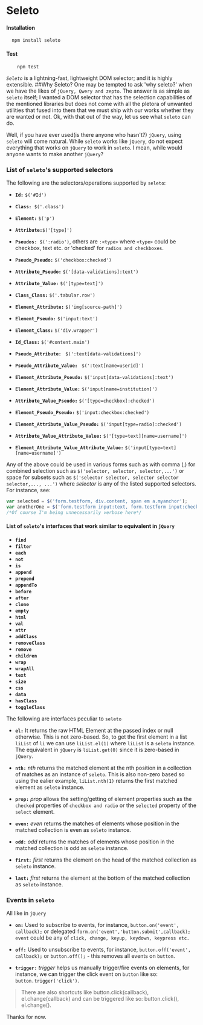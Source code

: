 # Seleto
#### Installation
```cli
  npm install seleto
```

####  Test
```cli
    npm test
```

*`Seleto`* is a lightning-fast, lightweight DOM selector; and it is highly extensible.
##Why Seleto?
One may be tempted to ask 'why seleto?' when we have the likes of `jQuery, Qwery and zepto`. The answer is as simple as `seleto` itself; I wanted a DOM selector that has the selection capabilities of the mentioned libraries but does not come with all the pletora of unwanted utilities that fused into them that we must ship with our works whether they are wanted or not.  Ok, with that out of the way, let us see what `seleto` can do.

Well, if you have ever used(is there anyone who hasn't?)  `jQuery`, using `seleto` will come natural. While `seleto` works like `jQuery`, do not expect everything that works on `jQuery` to work in `seleto`. I mean, while would anyone wants to make another `jQuery`?

### List of `seleto`'s supported selectors 
The following are the selectors/operations supported by `seleto`:

- **`Id:`**  `$('#Id')`

- **`Class: `**`$('.class')`

- **`Element:`** `$('p')`

- **`Attribute:`**`$('[type]')`

- **`Pseudos:`**` $(':radio')`, others are `:<type>` where `<type>` could be checkbox, text etc. or 'checked' for `radios and checkboxes`.

- **`Pseudo_Pseudo:`** `$('checkbox:checked')`

- **`Attribute_Pseudo:`** `$('[data-validations]:text')`

- **`Attribute_Value:`** `$('[type=text]')`

- **`Class_Class:`** `$('.tabular.row')`

- **`Element_Attribute:`** `$('img[source-path]')`

- **`Element_Pseudo:`** `$('input:text')`

- **`Element_Class:`** `$('div.wrapper')`

- **`Id_Class:`** `$('#content.main')`

- **`Pseudo_Attribute: `** `$(':text[data-validations]')`

- **`Pseudo_Attribute_Value: `** `$(':text[name=userid]')`

- **`Element_Attribute_Pseudo:`**  `$('input[data-validations]:text')`

- **`Element_Attribute_Value:`**  `$('input[name=institution]')`

- **`Attribute_Value_Pseudo:`**  `$('[type=checkbox]:checked')`

- **`Element_Pseudo_Pseudo:`**  `$('input:checkbox:checked')`

- **`Element_Attribute_Value_Pseudo:`**  `$('input[type=radio]:checked')`

- **`Attribute_Value_Attribute_Value:`**  `$('[type=text][name=username]')`

- **`Element_Attribute_Value_Attribute_Value:`**  `$('input[type=text][name=username]')`

Any of the above could be used in various forms such as with comma (,)  for combined selection such as `$('selector, selector, selector,...')` or space for subsets such as `$('selector selector, selector selector selector,..., ...')` where *selector* is any of the listed supported selectors. For instance, see:


```javascript
var selected = $('form.testform, div.content, span em a.myanchor');
var anotherOne = $('form.testform input:text, form.testform input:checkbox, form.testform select[name=city] option[value=Lagos]'); 
/*Of course I'm being unnecessarily verbose here*/
```

#### List of `seleto`'s interfaces that work similar to equivalent in `jQuery`
- **`find`** 
- **`filter`**  
- **`each`** 
- **`not`** 
- **`is`**
- **`append`** 
- **`prepend`** 
- **`appendTo`**
- **`before`**
- **`after`** 
- **`clone`**
- **`empty`**
- **`html`**
- **`val`**
- **`attr`**
- **`addClass`**
- **`removeClass`**
- **`remove`**
- **`children`**
- **`wrap`**
- **`wrapAll`**
- **`text`**
- **`size`**
- **`css`**
- **`data`**
- **`hasClass`**
- **`toggleClass`**


The following are interfaces peculiar to `seleto`

- **`el:`** It returns the raw HTML Element at the passed index or null otherwise. This is not zero-based. So, to get the first element in a list `liList` of `li` we can use `liList.el(1)` where `liList` is a `seleto` instance. The equivalent in `jQuery` is `liList.get(0)` since it is zero-based in `jQuery`.

- **`nth:`** *nth* returns the matched element at the nth position in a collection of matches as an instance of `seleto`. This is also non-zero based so using the ealier example, `liList.nth(1)` returns the first matched element as `seleto` instance.

- **`prop:`** *prop* allows the setting/getting of element properties such as the `checked` properties of `checkbox and radio` or the `selected` property of the `select` element.

- **`even:`** *even* returns the matches of elements whose position in the matched collection is even as `seleto` instance. 

- **`odd:`** *odd* returns the matches of elements whose position in the matched collection is odd as `seleto` instance. 

- **`first:`** *first* returns the element on the head of  the matched collection as `seleto` instance. 

- **`last:`** *first* returns the element at the bottom of  the matched collection as `seleto` instance. 

### Events in `seleto`
All like in `jQuery`

- **`on:`** Used to subscribe to events, for instance, `button.on('event', callback);` or delegated `form.on('event','button.submit',callback);` `event` could be any of `click, change, keyup, keydown, keypress etc.`

- **`off:`** Used to unsubscribe to events, for instance, `button.off('event', callback);` or  `button.off();` - this removes all events on `button`.

- **`trigger:`** *trigger* helps us manually trigger/fire events on elements, for instance, we can trigger the click event on `button` like so: `button.trigger('click')`.

> There are also shortcuts like button.click(callback), el.change(callback) and can be triggered like so: button.click(), el.change().

Thanks for now.
